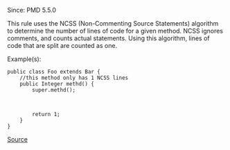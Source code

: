 Since: PMD 5.5.0

This rule uses the NCSS (Non-Commenting Source Statements) algorithm to determine the number of lines
of code for a given method. NCSS ignores comments, and counts actual statements. Using this algorithm,
lines of code that are split are counted as one.

Example(s):
```
public class Foo extends Bar {
	//this method only has 1 NCSS lines
	public Integer methd() {
		super.methd();
		
		
		
		return 1;
	}
}
```

[Source](https://pmd.github.io/pmd-5.6.1/pmd-apex/rules/apex/complexity.html#NcssMethodCount)
